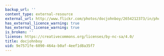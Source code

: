 ```yaml
---
backup_url: ''
content_type: external-resource
external_url: http://www.flickr.com/photos/docjohnboy/2654212373/in/photostream/
has_external_licence_warning: true
has_external_license_warning: true
is_broken: ''
license: https://creativecommons.org/licenses/by-nc-sa/4.0/
title: docjohnboy
uid: 9e7571fe-6090-464a-b0af-4eef1d8a35f7
---
```


